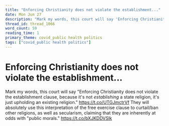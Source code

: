```yaml
---
title: "Enforcing Christianity does not violate the establishment..."
date: Mon Jun 27
description: "Mark my words, this court will say 'Enforcing Christianity does not violate the establishment clause, because it's not *establishing* a state religion, it's..."
thread_id: thread_1066
word_count: 59
reading_time: 1
primary_theme: covid_public health politics
tags: ["covid_public health politics"]
---
```


# Enforcing Christianity does not violate the establishment...

Mark my words, this court will say "Enforcing Christianity does not violate the establishment clause, because it's not *establishing* a state religion, it's just upholding an existing religion." https://t.co/UTGJmctrVf They will absolutely use this interpretation of the free exercise clause to curtail/ban other religions, as well as secularism, claiming that they are inherently at odds with "public morals." https://t.co/bXJKDDVSlk